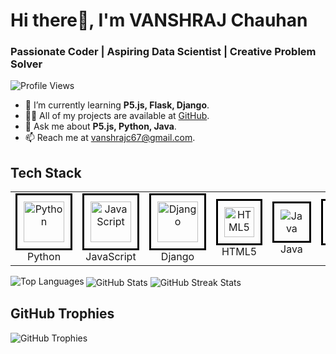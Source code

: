 <h1>Hi there👋, I'm VANSHRAJ Chauhan</h1>
    <h3>Passionate Coder | Aspiring Data Scientist | Creative Problem Solver</h3>
    <p align="left">
        <img src="https://komarev.com/ghpvc/?username=vanshraj-git&label=Profile%20views&color=0e75b6&style=flat" alt="Profile Views">
    </p>
    <ul>
        <li>🌱 I’m currently learning <b>P5.js, Flask, Django</b>.</li>
        <li>👨‍💻 All of my projects are available at <a href="https://github.com/vanshraj-Git">GitHub</a>.</li>
        <li>💬 Ask me about <b>P5.js, Python, Java</b>.</li>
        <li>📫 Reach me at <a href="mailto:vanshrajc67@gmail.com">vanshrajc67@gmail.com</a>.</li>
    </ul>

<!-- Tech Stack Section -->
<h2>Tech Stack</h2>
<div align="center">
    <table>
        <tr>
            <td align="center" width="12.5%">
                <div style="border: 3px solid #000; padding: 10px; display: inline-block;">
                    <img src="https://techstack-generator.vercel.app/python-icon.svg" alt="Python" width="65" height="65" />
                </div>
                <br>Python
            </td>
            <td align="center" width="12.5%">
                <div style="border: 3px solid #000; padding: 10px; display: inline-block;">
                    <img src="https://techstack-generator.vercel.app/js-icon.svg" alt="JavaScript" width="65" height="65" />
                </div>
                <br>JavaScript
            </td>
            <td align="center" width="12.5%">
                <div style="border: 3px solid #000; padding: 10px; display: inline-block;">
                    <img src="https://techstack-generator.vercel.app/django-icon.svg" alt="Django" width="65" height="65" />
                </div>
                <br>Django
            </td>
            <td align="center" width="12.5%">
                <div style="border: 3px solid #000; padding: 10px; display: inline-block;">
                    <img src="https://skillicons.dev/icons?i=html" alt="HTML5" width="48" height="48" />
                </div>
                <br>HTML5
            </td>
            <td align="center" width="12.5%">
                <div style="border: 3px solid #000; padding: 10px; display: inline-block;">
                    <img src="https://techstack-generator.vercel.app/java-icon.svg" alt="Java" />
                </div>
                <br>Java
            </td>
           <td align="center" width="12.5%">
    <div style="border: 3px solid #000; padding: 10px; display: inline-block;">
        <img src="https://skillicons.dev/icons?i=p5js" alt="P5.js" width="48" height="48" />
    </div>
    <br>P5.js
</td>
        </tr>
    </table>
</div>
<!-- GitHub Stats Section -->
    <div>
        <img align="left" src="https://github-readme-stats.vercel.app/api/top-langs?username=vanshraj-git&show_icons=true&locale=en&layout=compact" alt="Top Languages">
        <img align="center" src="https://github-readme-stats.vercel.app/api?username=vanshraj-git&show_icons=true&locale=en" alt="GitHub Stats">
        <img align="center" src="https://github-readme-streak-stats.herokuapp.com/?user=vanshraj-git&" alt="GitHub Streak Stats">
    </div>

## GitHub Trophies
![GitHub Trophies](https://github-profile-trophy.vercel.app/?username=vanshraj-git&theme=gruvbox&margin-w=15&margin-h=15)
